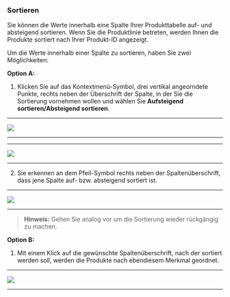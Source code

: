 ### Sortieren

Sie können die Werte innerhalb eine Spalte Ihrer Produkttabelle auf- und absteigend sortieren. Wenn Sie die Produktlinie betreten, werden Ihnen die Produkte sortiert nach Ihrer Produkt-ID angezeigt.

Um die Werte innerhalb einer Spalte zu sortieren, haben Sie zwei Möglichkeiten:

**Option A:**

1) Klicken Sie auf das Kontextmenü-Symbol, drei vertikal angeorndete Punkte, rechts neben der Überschrift der Spalte, in der Sie die Sortierung vornehmen wollen und wählen Sie **Aufsteigend sortieren/Absteigend sortieren**.

---
![](/Pictures/Web-Client/Produktlinie/Produktübersicht/Produkttabellenbereich/Sortieren/sortieren_l.png)

---

---
![](/Pictures/Web-Client/Produktlinie/Produktübersicht/Produkttabellenbereich/Sortieren/sortieren_2.png)

---

2) Sie erkennen an dem Pfeil-Symbol rechts neben der Spaltenüberschrift, dass jene Spalte auf- bzw. absteigend sortiert ist.

---
![](/Pictures/Web-Client/Produktlinie/Produktübersicht/Produkttabellenbereich/Sortieren/sortieren_3.png)

---

>**Hinweis:** Gehen Sie analog vor um die Sortierung wieder rückgängig zu machen.

**Option B:**

1) Mit einem Klick auf die gewünschte Spaltenüberschrift, nach der sortiert werden soll, werden die Produkte nach ebendiesem Merkmal geordnet.

---
![](/Pictures/Web-Client/Produktlinie/Produktübersicht/Produkttabellenbereich/Sortieren/sortieren_4.png)

---